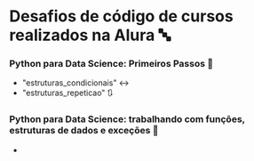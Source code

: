 # Desafios de código de cursos realizados na Alura 🔤

### Python para Data Science: Primeiros Passos 🐍 
- "estruturas_condicionais" ↔️
- "estruturas_repeticao" 🔃


### Python para Data Science: trabalhando com funções, estruturas de dados e exceções 🐍 
- 
